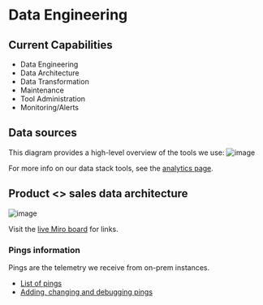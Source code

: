 # Data Engineering

## Current Capabilities

- Data Engineering
- Data Architecture
- Data Transformation
- Maintenance
- Tool Administration
- Monitoring/Alerts

## Data sources

This diagram provides a high-level overview of the tools we use:
![image](https://user-images.githubusercontent.com/16265452/122541307-11d9ff00-d05c-11eb-8799-646daeb6868a.png)

For more info on our data stack tools, see the [analytics page](../analytics/index.md).

## Product <> sales data architecture

![image](https://storage.googleapis.com/sourcegraph-assets/handbook/BizOps/Data_architecture_20220422)

Visit the [live Miro board](https://miro.com/app/board/uXjVO8CCnZU=/) for links.

### Pings information

Pings are the telemetry we receive from on-prem instances.

- [List of pings](https://docs.sourcegraph.com/admin/pings)
- [Adding, changing and debugging pings](https://docs.sourcegraph.com/dev/background-information/adding_ping_data)
